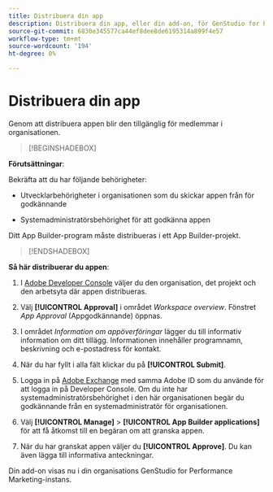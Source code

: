 ```yaml
---
title: Distribuera din app
description: Distribuera din app, eller din add-on, för GenStudio for Performance Marketing.
source-git-commit: 6830e345577ca44ef8dee8de6195314a899f4e57
workflow-type: tm+mt
source-wordcount: '194'
ht-degree: 0%

---
```


# Distribuera din app

Genom att distribuera appen blir den tillgänglig för medlemmar i organisationen.

>[!BEGINSHADEBOX]

**Förutsättningar**:

Bekräfta att du har följande behörigheter:

* Utvecklarbehörigheter i organisationen som du skickar appen från för godkännande

* Systemadministratörsbehörighet för att godkänna appen

Ditt App Builder-program måste distribueras i ett App Builder-projekt.

>[!ENDSHADEBOX]

**Så här distribuerar du appen**:

1. I [Adobe Developer Console](https://developer.adobe.com/console/) väljer du den organisation, det projekt och den arbetsyta där appen distribueras.

1. Välj **[!UICONTROL Approval]** i området _Workspace overview_. Fönstret _App Approval_ (Appgodkännande) öppnas.

1. I området _Information om appöverföringar_ lägger du till informativ information om ditt tillägg. Informationen innehåller programnamn, beskrivning och e-postadress för kontakt.

1. När du har fyllt i alla fält klickar du på **[!UICONTROL Submit]**.

1. Logga in på [Adobe Exchange](https://exchange.adobe.com/) med samma Adobe ID som du använde för att logga in på Developer Console. Om du inte har systemadministratörsbehörighet i den här organisationen begär du godkännande från en systemadministratör för organisationen.

1. Välj **[!UICONTROL Manage]** > **[!UICONTROL App Builder applications]** för att få åtkomst till en begäran om att granska appen.

1. När du har granskat appen väljer du **[!UICONTROL Approve]**. Du kan även lägga till informativa anteckningar.

Din add-on visas nu i din organisations GenStudio for Performance Marketing-instans.

